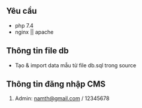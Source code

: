 ## Yêu cầu
- php 7.4
- nginx || apache

## Thông tin file db
- Tạo & import data mẫu từ file db.sql trong source

## Thông tin đăng nhập CMS
1. Admin: namth@gmail.com / 12345678
